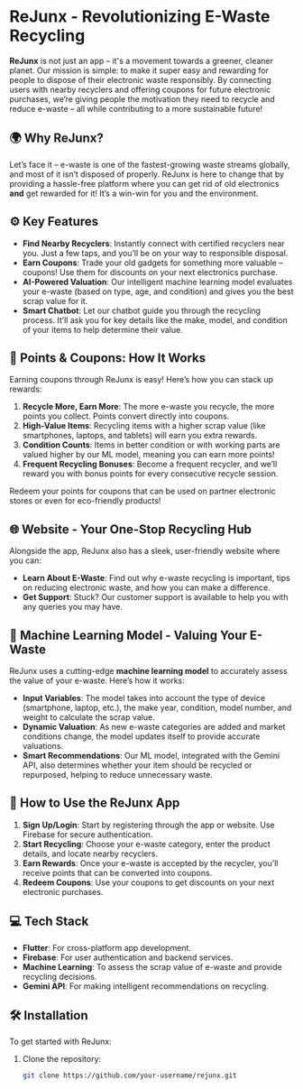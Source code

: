 # ReJunx - Revolutionizing E-Waste Recycling

**ReJunx** is not just an app – it's a movement towards a greener, cleaner planet. Our mission is simple: to make it super easy and rewarding for people to dispose of their electronic waste responsibly. By connecting users with nearby recyclers and offering coupons for future electronic purchases, we’re giving people the motivation they need to recycle and reduce e-waste – all while contributing to a more sustainable future!

## 🌍 Why ReJunx?

Let’s face it – e-waste is one of the fastest-growing waste streams globally, and most of it isn’t disposed of properly. ReJunx is here to change that by providing a hassle-free platform where you can get rid of old electronics **and** get rewarded for it! It’s a win-win for you and the environment.

## ⚙️ Key Features

- **Find Nearby Recyclers**: Instantly connect with certified recyclers near you. Just a few taps, and you’ll be on your way to responsible disposal.
- **Earn Coupons**: Trade your old gadgets for something more valuable – coupons! Use them for discounts on your next electronics purchase.
- **AI-Powered Valuation**: Our intelligent machine learning model evaluates your e-waste (based on type, age, and condition) and gives you the best scrap value for it.
- **Smart Chatbot**: Let our chatbot guide you through the recycling process. It’ll ask you for key details like the make, model, and condition of your items to help determine their value.

## 💸 Points & Coupons: How It Works

Earning coupons through ReJunx is easy! Here’s how you can stack up rewards:

1. **Recycle More, Earn More**: The more e-waste you recycle, the more points you collect. Points convert directly into coupons.
2. **High-Value Items**: Recycling items with a higher scrap value (like smartphones, laptops, and tablets) will earn you extra rewards.
3. **Condition Counts**: Items in better condition or with working parts are valued higher by our ML model, meaning you can earn more points!
4. **Frequent Recycling Bonuses**: Become a frequent recycler, and we’ll reward you with bonus points for every consecutive recycle session.
   
Redeem your points for coupons that can be used on partner electronic stores or even for eco-friendly products!

## 🌐 Website - Your One-Stop Recycling Hub

Alongside the app, ReJunx also has a sleek, user-friendly website where you can:

- **Learn About E-Waste**: Find out why e-waste recycling is important, tips on reducing electronic waste, and how you can make a difference.
- **Get Support**: Stuck? Our customer support is available to help you with any queries you may have.

## 🧠 Machine Learning Model - Valuing Your E-Waste

ReJunx uses a cutting-edge **machine learning model** to accurately assess the value of your e-waste. Here’s how it works:

- **Input Variables**: The model takes into account the type of device (smartphone, laptop, etc.), the make year, condition, model number, and weight to calculate the scrap value.
- **Dynamic Valuation**: As new e-waste categories are added and market conditions change, the model updates itself to provide accurate valuations.
- **Smart Recommendations**: Our ML model, integrated with the Gemini API, also determines whether your item should be recycled or repurposed, helping to reduce unnecessary waste.

## 📱 How to Use the ReJunx App

1. **Sign Up/Login**: Start by registering through the app or website. Use Firebase for secure authentication.
2. **Start Recycling**: Choose your e-waste category, enter the product details, and locate nearby recyclers.
3. **Earn Rewards**: Once your e-waste is accepted by the recycler, you’ll receive points that can be converted into coupons.
4. **Redeem Coupons**: Use your coupons to get discounts on your next electronic purchases.

## 💻 Tech Stack

- **Flutter**: For cross-platform app development.
- **Firebase**: For user authentication and backend services.
- **Machine Learning**: To assess the scrap value of e-waste and provide recycling decisions.
- **Gemini API**: For making intelligent recommendations on recycling.

## 🛠️ Installation

To get started with ReJunx:

1. Clone the repository:
   ```bash
   git clone https://github.com/your-username/rejunx.git

